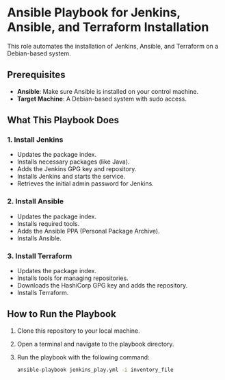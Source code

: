 # Ansible Playbook for Jenkins, Ansible, and Terraform Installation

This role automates the installation of Jenkins, Ansible, and Terraform on a Debian-based system.

## Prerequisites

- **Ansible**: Make sure Ansible is installed on your control machine.
- **Target Machine**: A Debian-based system with sudo access.

## What This Playbook Does

### 1. Install Jenkins
- Updates the package index.
- Installs necessary packages (like Java).
- Adds the Jenkins GPG key and repository.
- Installs Jenkins and starts the service.
- Retrieves the initial admin password for Jenkins.

### 2. Install Ansible
- Updates the package index.
- Installs required tools.
- Adds the Ansible PPA (Personal Package Archive).
- Installs Ansible.

### 3. Install Terraform
- Updates the package index.
- Installs tools for managing repositories.
- Downloads the HashiCorp GPG key and adds the repository.
- Installs Terraform.

## How to Run the Playbook

1. Clone this repository to your local machine.
2. Open a terminal and navigate to the playbook directory.
3. Run the playbook with the following command:

   ```bash
   ansible-playbook jenkins_play.yml -i inventory_file
